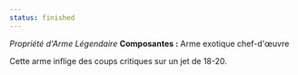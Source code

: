 ```yaml
---
status: finished
---
```

_Propriété d'Arme Légendaire_
__Composantes :__ Arme exotique chef-d'œuvre

Cette arme inflige des coups critiques sur un jet de 18-20.